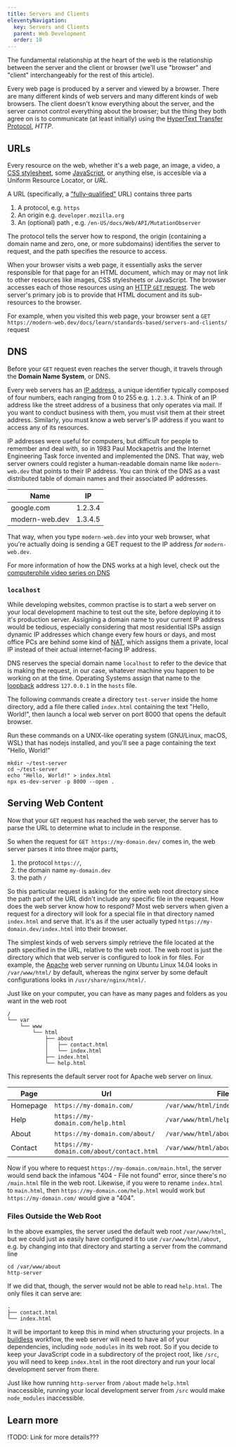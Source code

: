 ```yaml
---
title: Servers and Clients
eleventyNavigation:
  key: Servers and Clients
  parent: Web Development
  order: 10
---
```


The fundamental relationship at the heart of the web is the relationship between the server and the client or browser (we'll use "browser" and "client" interchangeably for the rest of this article).

Every web page is produced by a server and viewed by a browser.
There are many different kinds of web servers and many different kinds of web browsers.
The client doesn't know everything about the server, and the server cannot control everything about the browser;
but the thing they both agree on is to communicate (at least initially) using
the [HyperText Transfer Protocol](https://developer.mozilla.org/en-US/docs/Web/HTTP), <dfn><abbr>HTTP</abbr></dfn>.

## URLs

Every resource on the web, whether it's a web page, an image, a video, a [CSS stylesheet](./css.md), some [JavaScript](./javascript.md), or anything else, is accesible via a Uniform Resource Locator, or <dfn><abbr>URL</abbr></dfn>.

A URL (specifically, a ["fully-qualified"](../html/#fully-qualified-urls) URL) contains three parts

1. A protocol, e.g. `https`
2. An origin e.g. `developer.mozilla.org`
3. An (optional) path , e.g. `/en-US/docs/Web/API/MutationObserver`

The protocol tells the server how to respond, the origin (containing a domain name and zero, one, or more subdomains) identifies the server to request, and the path specifies the resource to access.

When your browser visits a web page, it essentially asks the server responsible for that page
for an HTML document, which may or may not link to other resources like images, CSS stylesheets or
JavaScript. The browser accesses each of those resources using an [HTTP `GET` request](https://developer.mozilla.org/en-US/docs/Web/HTTP/Methods/GET). The web server's primary job is to provide that HTML document and its sub-resources to the browser.

For example, when you visited this web page, your browser sent a `GET https://modern-web.dev/docs/learn/standards-based/servers-and-clients/` request

## DNS

Before your `GET` request even reaches the server though, it travels through the **Domain Name System**, or <abbr>DNS</abbr>.

Every web servers has an [IP address](https://developer.mozilla.org/en-US/docs/Glossary/IP_Address),
a unique identifier typically composed of four numbers, each ranging from 0 to 255 e.g. `1.2.3.4`.
Think of an IP address like the street address of a business that only operates via mail.
If you want to conduct business with them, you must visit them at their street address.
Similarly, you must know a web server's IP address if you want to access any of its resources.

IP addresses were useful for computers, but difficult for people to remember and deal with,
so in 1983 Paul Mockapetris and the Internet Engineering Task force invented and implemented the DNS. That way, web server owners could register a human-readable domain name like
`modern-web.dev` that points to their IP address. You can think of the DNS as a vast distributed
table of domain names and their associated IP addresses.

| Name           | IP      |
| -------------- | ------- |
| google.com     | 1.2.3.4 |
| modern-web.dev | 1.3.4.5 |

That way, when you type `modern-web.dev` into your
web browser, what you're actually doing is sending a GET request to the IP address _for_ `modern-web.dev`.

For more information of how the DNS works at a high level, check out the [computerphile video series on DNS](https://www.youtube.com/watch?v=uOfonONtIuk)

### `localhost`

While developing websites, common practise is to start a web server on your local development machine to test out the site, before deploying it to it's production server. Assigning a domain name to your current IP address would be tedious, especially considering that most residential ISPs assign dynamic IP addresses which change every few hours or days, and most office PCs are behind some kind of [NAT](https://www.wikiwand.com/en/Network_address_translation), which assigns them a private, local IP instead of their actual internet-facing IP address.

DNS reserves the special domain name `localhost` to refer to the device that is making the request, in our case, whatever machine you happen to be working on at the time. Operating Systems assign that name to the [loopback](https://www.wikiwand.com/en/Localhost#/Loopback) address `127.0.0.1` in the `hosts` file.

The following commands create a directory `test-server` inside the home directory, add a file there called `index.html` containing the text "Hello, World!", then launch a local web server on port 8000 that opens the default browser.

Run these commands on a UNIX-like operating system (GNU/Linux, macOS, WSL) that has nodejs installed, and you'll see a page containing the text "Hello, World!"

```
mkdir ~/test-server
cd ~/test-server
echo "Hello, World!" > index.html
npx es-dev-server -p 8000 --open .
```

## Serving Web Content

Now that your `GET` request has reached the web server, the server has to parse the URL to determine what to include in the response.

So when the request for `GET https://my-domain.dev/` comes in, the web server parses it into three major parts,

1. the protocol `https://`,
2. the domain name `my-domain.dev`
3. the path `/`

So this particular request is asking for the entire web root directory since the path part of the URL didn't include any specific file in the request. How does the web server know how to respond? Most web servers when given a request for a directory will look for a special file in that directory named `index.html` and serve that. It's as if the user actually typed `https://my-domain.dev/index.html` into their browser.

The simplest kinds of web servers simply retrieve the file located at the path specified in the URL, relative to the web root. The web root is just the directory which that web server is configured to look in for files. For example, the [Apache](https://httpd.apache.org/) web server running on Ubuntu Linux 14.04 looks in `/var/www/html/` by default, whereas the nginx server by some default configurations looks in `/usr/share/nginx/html/`.

Just like on your computer, you can have as many pages and folders as you want in the web root

```
/
└── var
    └── www
        └── html
            ├── about
            │   ├── contact.html
            │   └── index.html
            ├── index.html
            └── help.html
```

This represents the default server root for Apache web server on linux.

| Page     | Url                                        | File                               |
| -------- | ------------------------------------------ | ---------------------------------- |
| Homepage | `https://my-domain.com/`                   | `/var/www/html/index.html`         |
| Help     | `https://my-domain.com/help.html`          | `/var/www/html/help.html`          |
| About    | `https://my-domain.com/about/`             | `/var/www/html/about/index.html`   |
| Contact  | `https://my-domain.com/about/contact.html` | `/var/www/html/about/contact.html` |

Now if you where to request `https://my-domain.com/main.html`, the server would send back the infamous "404 - File not found" error, since there's no `/main.html` file in the web root.
Likewise, if you were to rename `index.html` to `main.html`, then `https://my-domain.com/help.html` would work but `https://my-domain.com/` would give a "404".

### Files Outside the Web Root

In the above examples, the server used the default web root `/var/www/html`, but we could just as easily have configured it to use `/var/www/html/about`, e.g. by changing into that directory and starting a server from the command line

```
cd /var/www/about
http-server
```

If we did that, though, the server would not be able to read `help.html`.
The only files it can serve are:

```
.
├── contact.html
└── index.html
```

It will be important to keep this in mind when structuring your projects. In a [buildless](#) workflow, the web server will need to have all of your dependencies, including `node_modules` in its web root. So if you decide to keep your JavaScript code in a subdirectory of the project root, like `/src`, you will need to keep `index.html` in the root directory and run your local development server from there.

Just like how running `http-server` from `/about` made `help.html` inaccessible, running your local development server from `/src` would make `node_modules` inaccessible.

## Learn more

!TODO: Link for more details???

